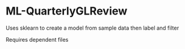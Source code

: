 # ML-QuarterlyGLReview

Uses sklearn to create a model from sample data then label and filter

Requires dependent files
